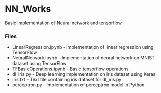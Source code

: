 # NN_Works
Basic implementation of Neural network and tensorflow

### Files
- LinearRegression.ipynb - Implementation of linear regression using TensorFlow
- NeuralNetwork.ipynb - Implementation of neural network on MNIST dataset using TensorFlow
- TFBasicOperations.ipynb - Basic tensorflow operations.
- dl_iris.py - Deep learning implementation on iris dataset using Keras
- iris.txt - Text file containing iris dataset for dl_iris.py
- perceptron.py - Implementation of perceptron model in Python
